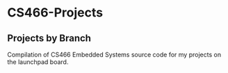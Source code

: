 # CS466-Projects
## Projects by Branch
Compilation of CS466 Embedded Systems source code for my projects on the launchpad board.
